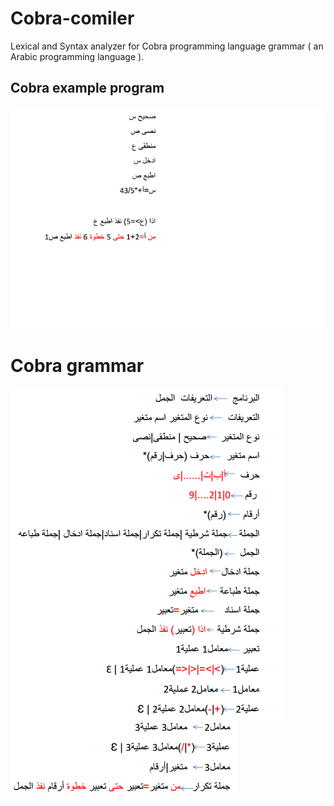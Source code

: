 # Cobra-comiler
Lexical and Syntax  analyzer for Cobra programming language grammar ( an Arabic programming language ).

## Cobra example program
![program snippet](snippet.png)

# Cobra grammar
![grammarI](grammar1.png)
<br/>
![grammarII](grammar2.png)
 



